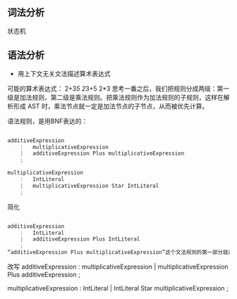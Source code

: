 ## 词法分析
状态机


## 语法分析

- 用上下文无关文法描述算术表达式

可能的算术表达式：
2+3*5
2*3+5
2*3
思考一番之后，我们把规则分成两级：第一级是加法规则，第二级是乘法规则。把乘法规则作为加法规则的子规则，这样在解析形成 AST 时，乘法节点就一定是加法节点的子节点，从而被优先计算。


语法规则，是用BNF表达的：
```js

additiveExpression
    :   multiplicativeExpression
    |   additiveExpression Plus multiplicativeExpression
    ;

multiplicativeExpression
    :   IntLiteral
    |   multiplicativeExpression Star IntLiteral
    ;
```
简化
```js

additiveExpression
    :   IntLiteral
    |   additiveExpression Plus IntLiteral
    ;
“additiveExpression Plus multiplicativeExpression”这个文法规则的第一部分就递归地引用了自身，这种情况叫做**左递归。**
```
改写
additiveExpression
    :   multiplicativeExpression
    |   multiplicativeExpression Plus additiveExpression
    ;

multiplicativeExpression
    :   IntLiteral
    |   IntLiteral Star multiplicativeExpression
    ;
    